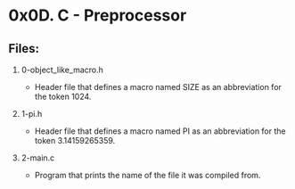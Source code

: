 # 0x0D. C - Preprocessor

## Files:

1. 0-object_like_macro.h
   - Header file that defines a macro named SIZE as an abbreviation for the token 1024.

2. 1-pi.h
   - Header file that defines a macro named PI as an abbreviation for the token 3.14159265359.

3. 2-main.c
   - Program that prints the name of the file it was compiled from.

